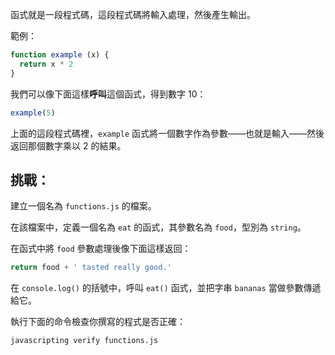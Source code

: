 函式就是一段程式碼，這段程式碼將輸入處理，然後產生輸出。

範例：

```js
function example (x) {
  return x * 2
}
```

我們可以像下面這樣**呼叫**這個函式，得到數字 10：

```js
example(5)
```

上面的這段程式碼裡，`example` 函式將一個數字作為參數——也就是輸入——然後返回那個數字乘以 2 的結果。

## 挑戰：

建立一個名為 `functions.js` 的檔案。

在該檔案中，定義一個名為 `eat` 的函式，其參數名為 `food`，型別為 `string`。

在函式中將 `food` 參數處理後像下面這樣返回：

```js
return food + ' tasted really good.'
```

在 `console.log()` 的括號中，呼叫 `eat()` 函式，並把字串 `bananas` 當做參數傳遞給它。

執行下面的命令檢查你撰寫的程式是否正確：

```bash
javascripting verify functions.js
```
